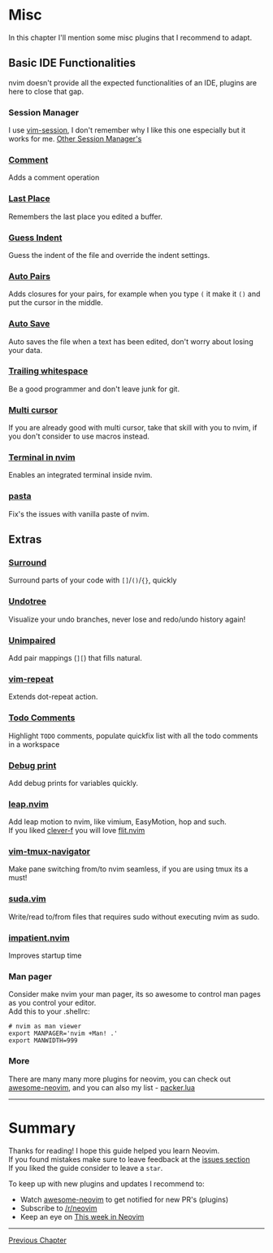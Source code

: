 # Misc
In this chapter I'll mention some misc plugins that I recommend to adapt.

## Basic IDE Functionalities
nvim doesn't provide all the expected functionalities of an IDE, plugins are here to close that gap.

### Session Manager
I use [vim-session](https://github.com/xolox/vim-session), I don't remember why I like this one especially but it works for me.
[Other Session Manager's](https://github.com/rockerBOO/awesome-neovim#session)

### [Comment](https://github.com/numToStr/Comment.nvim)
Adds a comment operation

### [Last Place](https://github.com/ethanholz/nvim-lastplace)
Remembers the last place you edited a buffer.

### [Guess Indent](https://github.com/NMAC427/guess-indent.nvim)
Guess the indent of the file and override the indent settings.

### [Auto Pairs](https://github.com/windwp/nvim-autopairs)
Adds closures for your pairs, for example when you type `(` it make it `()` and put the cursor in the middle.

### [Auto Save](https://github.com/Pocco81/auto-save.nvim)
Auto saves the file when a text has been edited, don't worry about losing your data.

### [Trailing whitespace](https://github.com/ntpeters/vim-better-whitespace)
Be a good programmer and don't leave junk for git.

### [Multi cursor](https://github.com/mg979/vim-visual-multi)
If you are already good with multi cursor, take that skill with you to nvim, if you don't consider to use macros instead.

### [Terminal in nvim](https://github.com/akinsho/toggleterm.nvim)
Enables an integrated terminal inside nvim.

### [pasta](https://github.com/hrsh7th/nvim-pasta)
Fix's the issues with vanilla paste of nvim.

## Extras

### [Surround](https://github.com/kylechui/nvim-surround)
Surround parts of your code with `[]`/`()`/`{}`, quickly

### [Undotree](https://github.com/mbbill/undotree)
Visualize your undo branches, never lose and redo/undo history again!

### [Unimpaired](https://github.com/tpope/vim-unimpaired)
Add pair mappings (`][`) that fills natural.

### [vim-repeat](https://github.com/tpope/vim-repeat)
Extends dot-repeat action.

### [Todo Comments](https://github.com/folke/todo-comments.nvim)
Highlight `TODO` comments, populate quickfix list with all the todo comments in a workspace

### [Debug print](https://github.com/andrewferrier/debugprint.nvim)
Add debug prints for variables quickly.

### [leap.nvim](https://github.com/ggandor/leap.nvim)
Add leap motion to nvim, like vimium, EasyMotion, hop and such. \
If you liked [clever-f](https://github.com/rhysd/clever-f.vim) you will love [flit.nvim](https://github.com/ggandor/flit.nvim)

### [vim-tmux-navigator](https://github.com/christoomey/vim-tmux-navigator)
Make pane switching from/to nvim seamless, if you are using tmux its a must!

### [suda.vim](https://github.com/lambdalisue/suda.vim)
Write/read to/from files that requires sudo without executing nvim as sudo.

### [impatient.nvim](https://github.com/lewis6991/impatient.nvim)
Improves startup time

### Man pager
Consider make nvim your man pager, its so awesome to control man pages as you control your editor. \
Add this to your .shellrc:
```bashrc
# nvim as man viewer
export MANPAGER='nvim +Man! .'
export MANWIDTH=999
```

### More
There are many many more plugins for neovim, you can check out [awesome-neovim](https://github.com/rockerBOO/awesome-neovim), and you can also my list - [packer.lua](https://github.com/ofirgall/dotfiles/blob/master/editors/nvim/lua/plugins/packer.lua)

---

# Summary
Thanks for reading! I hope this guide helped you learn Neovim. \
If you found mistakes make sure to leave feedback at the [issues section](https://github.com/ofirgall/learn-nvim/issues) \
If you liked the guide consider to leave a `star`.

To keep up with new plugins and updates I recommend to:
* Watch [awesome-neovim](https://github.com/rockerBOO/awesome-neovim) to get notified for new PR's (plugins)
* Subscribe to [/r/neovim](https://www.reddit.com/r/neovim/)
* Keep an eye on [This week in Neovim](https://this-week-in-neovim.org/)

---

[Previous Chapter](./14-ui.md)
